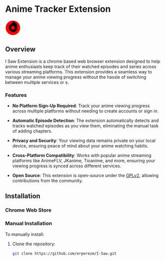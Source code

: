 # Anime Tracker Extension

<img src="https://raw.githubusercontent.com/erperezm/I-Saw/main/icon128.png" width="50" height="50"> 

## Overview

I Saw Extension is a chrome based web browser extension designed to help anime enthusiasts keep track of their watched episodes and series across various streaming platforms. This extension provides a seamless way to manage your anime viewing progress without the hassle of switching between multiple services or s.

### Features

- **No Platform Sign-Up Required**: Track your anime viewing progress across multiple platforms without needing to create accounts or sign in.

- **Automatic Episode Detection**: The extension automatically detects and tracks watched episodes as you view them, eliminating the manual task of adding chapters.

- **Privacy and Security**: Your viewing data remains private on your local device, ensuring peace of mind about your anime watching habits.

- **Cross-Platform Compatibility**: Works with popular anime streaming platforms like AnimeFLV, JKanime, Tioanime, and more, ensuring your viewing progress is synced across different services.

- **Open Source**: This extension is open-source under the [GPLv2](LICENSE.md), allowing contributions from the community.

## Installation


### Chrome Web Store

<!-- Install the Anime Tracker Extension directly from the [Chrome Web Store](https://chrome.google.com/webstore/detail/your-extension-id). -->

### Manual Installation

To manually install:

1. Clone the repository:
   ```bash
   git clone https://github.com/erperezm/I-Saw.git
